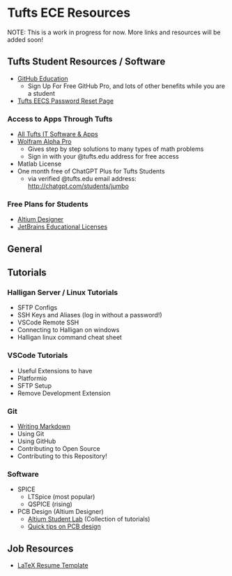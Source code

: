 # Tufts ECE Resources
NOTE: This is a work in progress for now. More links and resources will be added soon!

<!-- TODO: ## Contents -->

## Tufts Student Resources / Software
- [GitHub Education](https://github.com/education/students)
  - Sign Up For Free GitHub Pro, and lots of other benefits while you are a student
- [Tufts EECS Password Reset Page](https://www.eecs.tufts.edu/~accounts/reset.cgi)

### Access to Apps Through Tufts
- [All Tufts IT Software & Apps](https://access.tufts.edu/software)
- [Wolfram Alpha Pro](https://www.wolframalpha.com/)
  - Gives step by step solutions to many types of math problems
  - Sign in with your @tufts.edu address for free access
- Matlab License
- One month free of ChatGPT Plus for Tufts Students
  - via verified @tufts.edu email address: http://chatgpt.com/students/jumbo

### Free Plans for Students
- [Altium Designer](https://www.altium.com/education/students)
- [JetBrains Educational Licenses](https://www.jetbrains.com/community/education/#students)

## General

## Tutorials

### Halligan Server / Linux Tutorials
- SFTP Configs
- SSH Keys and Aliases (log in without a password!)
- VSCode Remote SSH
- Connecting to Halligan on windows
- Halligan linux command cheat sheet

### VSCode Tutorials
- Useful Extensions to have
- Platformio
- SFTP Setup
- Remove Development Extension

### Git
- [Writing Markdown](tutorials/markdown.md)
- Using Git
- Using GitHub
- Contributing to Open Source
- Contributing to this Repository!

### Software
- SPICE
  - LTSpice (most popular)
  - QSPICE (rising)
- PCB Design (Altium Designer)
  - [Altium Student Lab](https://www.altium.com/education/students) (Collection of tutorials)
  - [Quick tips on PCB design](tutorials/pcb_quick_tips.md)



## Job Resources
- [LaTeX Resume Template](resources/resume.tex)
